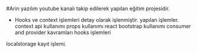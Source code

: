 #Arin yazılım youtube kanalı takip edilerek yapılan eğitim projesidir.

- Hooks ve context işlemleri detay olarak işlenmiştir.
  yapılan işlemler.
  context api kullanımı
  props kullanımı
  react bootstrap kullanımı
  consumer and provider kavramları
  hooks işlemleri

localstorage kayıt işlemi.
